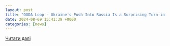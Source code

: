 ```yaml
---
layout: post
title: "OODA Loop - Ukraine’s Push Into Russia Is a Surprising Turn in the War"
date: 2024-08-09 15:41:39 +0000
categories: [news]
---
```


[Читати далі](https://www.oodaloop.com/briefs/2024/08/09/ukraines-push-into-russia-is-a-surprising-turn-in-the-war/)
